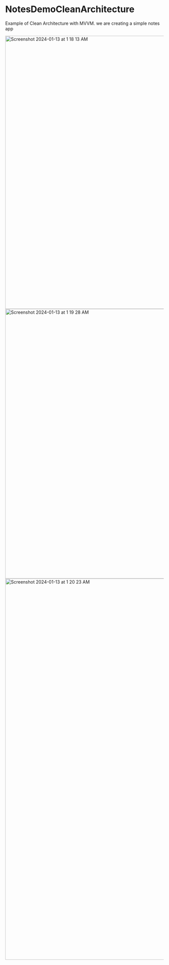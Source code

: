 # NotesDemoCleanArchitecture
Example of Clean Architecture with MVVM. we are creating a simple notes app

<img width="865" alt="Screenshot 2024-01-13 at 1 18 13 AM" src="https://github.com/ajay32/NotesDemoCleanArchitecture/assets/8002767/313458f7-acd4-4f30-aeb0-5d3ca8579872">
<img width="854" alt="Screenshot 2024-01-13 at 1 19 28 AM" src="https://github.com/ajay32/NotesDemoCleanArchitecture/assets/8002767/f6aacdd3-e600-4b5d-b605-9d01ec54b622">
<img width="1207" alt="Screenshot 2024-01-13 at 1 20 23 AM" src="https://github.com/ajay32/NotesDemoCleanArchitecture/assets/8002767/8dca421a-313a-46b2-b51e-051be14edd7f">

